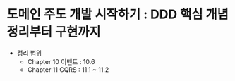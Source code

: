 # 도메인 주도 개발 시작하기 : DDD 핵심 개념 정리부터 구현까지

- 정리 범위
  - Chapter 10 이벤트 : 10.6
  - Chapter 11 CQRS : 11.1 ~ 11.2

